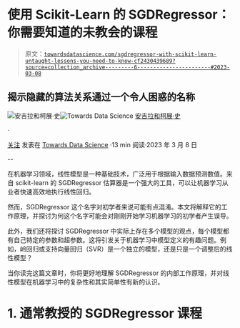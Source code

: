 # 使用 Scikit-Learn 的 SGDRegressor：你需要知道的未教会的课程

> 原文：[`towardsdatascience.com/sgdregressor-with-scikit-learn-untaught-lessons-you-need-to-know-cf2430439689?source=collection_archive---------6-----------------------#2023-03-08`](https://towardsdatascience.com/sgdregressor-with-scikit-learn-untaught-lessons-you-need-to-know-cf2430439689?source=collection_archive---------6-----------------------#2023-03-08)

## 揭示隐藏的算法关系通过一个令人困惑的名称

[](https://medium.com/@angela.shi?source=post_page-----cf2430439689--------------------------------)![安吉拉和柯展·史](https://medium.com/@angela.shi?source=post_page-----cf2430439689--------------------------------)[](https://towardsdatascience.com/?source=post_page-----cf2430439689--------------------------------)![Towards Data Science](https://towardsdatascience.com/?source=post_page-----cf2430439689--------------------------------) [安吉拉和柯展·史](https://medium.com/@angela.shi?source=post_page-----cf2430439689--------------------------------)

·

[关注](https://medium.com/m/signin?actionUrl=https%3A%2F%2Fmedium.com%2F_%2Fsubscribe%2Fuser%2F2bf03e38122e&operation=register&redirect=https%3A%2F%2Ftowardsdatascience.com%2Fsgdregressor-with-scikit-learn-untaught-lessons-you-need-to-know-cf2430439689&user=Angela+and+Kezhan+Shi&userId=2bf03e38122e&source=post_page-2bf03e38122e----cf2430439689---------------------post_header-----------) 发表在 [Towards Data Science](https://towardsdatascience.com/?source=post_page-----cf2430439689--------------------------------) ·13 min 阅读·2023 年 3 月 8 日[](https://medium.com/m/signin?actionUrl=https%3A%2F%2Fmedium.com%2F_%2Fvote%2Ftowards-data-science%2Fcf2430439689&operation=register&redirect=https%3A%2F%2Ftowardsdatascience.com%2Fsgdregressor-with-scikit-learn-untaught-lessons-you-need-to-know-cf2430439689&user=Angela+and+Kezhan+Shi&userId=2bf03e38122e&source=-----cf2430439689---------------------clap_footer-----------)

--

[](https://medium.com/m/signin?actionUrl=https%3A%2F%2Fmedium.com%2F_%2Fbookmark%2Fp%2Fcf2430439689&operation=register&redirect=https%3A%2F%2Ftowardsdatascience.com%2Fsgdregressor-with-scikit-learn-untaught-lessons-you-need-to-know-cf2430439689&source=-----cf2430439689---------------------bookmark_footer-----------)

在机器学习领域，线性模型是一种基础技术，广泛用于根据输入数据预测数值。来自 scikit-learn 的 SGDRegressor 估算器是一个强大的工具，可以让机器学习从业者快速高效地执行线性回归。

然而，SGDRegressor 这个名字对初学者来说可能有点混淆。本文将解释它的工作原理，并探讨为何这个名字可能会对刚刚开始学习机器学习的初学者产生误导。

此外，我们还将探讨 SGDRegressor 中实际上存在多个模型的观点，每个模型都有自己特定的参数和超参数。这将引发关于机器学习中模型定义的有趣问题。例如，岭回归或支持向量回归（SVR）是一个独立的模型，还是只是一个调整后的线性模型？

当你读完这篇文章时，你将更好地理解 SGDRegressor 的内部工作原理，并对线性模型在机器学习中的复杂性和其实简单性有新的认识。

# 1\. 通常教授的 SGDRegressor 课程
